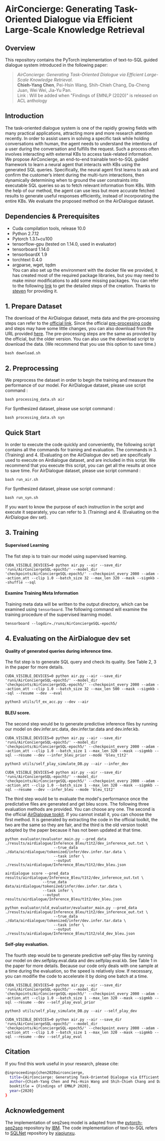# AirConcierge: Generating Task-Oriented Dialogue via Efficient Large-Scale Knowledge Retrieval


## Overview

This repository contains the PyTorch implementation of text-to-SQL guided dialogue system introduced in the following paper:

> _AirConcierge: Generating Task-Oriented Dialogue via Efficient Large-Scale Knowledge Retrieval_. <br>
**Chieh-Yang Chen**, Pei-Hsin Wang, Shih-Chieh Chang, Da-Cheng Juan, Wei Wei, Jia-Yu Pan. <br>
Link : Will be added when "Findings of EMNLP (2020)" is released on ACL anthology

## Introduction
The task-oriented dialogue system is one of the rapidly growing fields with many practical applications, attracting more and more research attention recently. In order to assist users
in solving a specific task while holding conversations with human, the agent needs to understand the intentions of a user during the conversation and fulfills the request. Such a process often involves interacting with external KBs to access task-related information. We propose AirConcierge, an end-to-end trainable text-to-SQL guided framework to learn a neural agent that interacts with KBs using the generated SQL queries. Specifically, the neural agent first learns to ask and confirm the customer’s intent during the multi-turn interactions, then dynamically determining when to ground the user constraints into executable SQL queries so as to fetch relevant information from KBs. With the help of our method, the agent can use less but more accurate fetched results to generate useful responses efficiently, instead of incorporating the entire KBs. We evaluate the proposed method on the AirDialogue dataset.

## Dependencies & Prerequisites

* Cuda compilation tools, release 10.0
* Python 2.7.12
* Pytorch 1.3.1+cu100
* tensorflow-gpu (tested on 1.14.0, used in evaluator)
* tensorboard 1.14.0
* tensorboardX 1.9
* torchtext 0.4.0
* argparse, wget, tqdm <br>
You can also set up the environment with the docker file we provided, it has created most of the required package libraries, but you may need to make minor modifications to add some missing packages. You can refer to the following [link](https://github.com/stevenokm/airdialogue-187) to get the detailed steps of the creation. Thanks to [steven](https://github.com/stevenokm/) for providing it.

## 1. Prepare Dataset
The download of the AirDialogue dataset, meta data and the pre-processing steps can refer to the [official link](https://github.com/google/airdialogue_model). Since the official [pre-processing code](https://github.com/google/airdialogue) and steps may have some little changes, you can also download from the URL provided [here](https://drive.google.com/file/d/1rtKhWK4Ca-VBi2gRqEpjuJma_DMjP6W_/view?usp=sharing). The pre-processing steps are the same as provided by the official, but the older version. You can also use the download script to download the data. (We recommend that you use this option to save time.)
```	
bash download.sh
```

## 2. Preprocessing
We preprocess the dataset in order to begin the training and measure the performance of our model. 
For AirDialogue dataset, please use script command :
```
bash processing_data.sh air
```
For Synthesized dataset, please use script command :
```
bash processing_data.sh syn
```

## Quick Start
In order to execute the code quickly and conveniently, the following script contains all the commands for training and evaluation. The commands in 3. (Training) and 4. (Evaluating on the AirDialogue dev set) are specifically used to execute on Airdialogue dataset, and are included in this script. We recommend that you execute this script, you can get all the results at once to save time.
For AirDialogue dataset, please use script command :
```
bash run_air.sh
```
For Synthesized dataset, please use script command :
```
bash run_syn.sh
```
If you want to know the purpose of each instruction in the script and execute it separately, you can refer to 3. (Training) and 4. (Evaluating on the AirDialogue dev set).

## 3. Training

#### Supervised Learning
The fist step is to train our model using supervised learning.
```	
CUDA_VISIBLE_DEVICES=0 python air.py --air --save_dir 'runs/AirConciergeSQL-epoch5/' --model_dir 'checkpoints/AirConciergeSQL-epoch5/' --checkpoint_every 2000 --adam --action_att --clip 1.0 --batch_size 32 --max_len 320 --mask --sigmkb --shuffle --sql
```	
#### Examine Training Meta Information
Training meta data will be written to the output directory, which can be examined using `tensorboard`. The following command will examine the training procedure of the supervised learning model.
```
tensorboard --logdir=./runs/AirConciergeSQL-epoch5/
```

## 4. Evaluating on the AirDialogue dev set
#### Quality of generated queries during inference time.
The fist step is to generate SQL query and check its quality. See Table 2, 3 in the paper for more details.
```
CUDA_VISIBLE_DEVICES=0 python air.py --air --save_dir 'runs/AirConciergeSQL-epoch5/' --model_dir 'checkpoints/AirConciergeSQL-epoch5/' --checkpoint_every 2000 --adam --action_att --clip 1.0 --batch_size 32 --max_len 500 --mask --sigmkb --sql --resume --dev --eval
```
```
python3 utils/lf_ex_acc.py --dev --air
```

#### BLEU score.
The second step would be to generate predictive inference files by running our model on dev.infer.src.data, dev.infer.tar.data and dev.infer.kb.
```
CUDA_VISIBLE_DEVICES=0 python air.py --air --save_dir 'runs/AirConciergeSQL-epoch5/' --model_dir 'checkpoints/AirConciergeSQL-epoch5/' --checkpoint_every 2000 --adam --action_att --clip 1.0 --batch_size 1 --max_len 320 --mask --sigmkb --sql --resume --dev --infer_bleu_prior --mode 'bleu_t1t2'
```

```
python3 utils/self_play_simulate_DB.py --air --infer_dev
```

```
CUDA_VISIBLE_DEVICES=0 python air.py --air --save_dir 'runs/AirConciergeSQL-epoch5/' --model_dir 'checkpoints/AirConciergeSQL-epoch5/' --checkpoint_every 2000 --adam --action_att --clip 1.0 --batch_size 1 --max_len 320 --mask --sigmkb --sql --resume --dev --infer_bleu --mode 'bleu_t1t2'
```

The third step would be to evaluate the model's performance once the predictative files are generated and get bleu score. The following three evaluation methods are provided. You can choose any one. The second is the official [AirDialogue tookit](https://github.com/google/airdialogue). If you cannot install it, you can choose the first method. It is generated by extracting the code in the official toolkit, the two are the same so they are fair, and the third is the old version tookit adopted by the paper because it has not been updated at that time.
```
python evaluator/evaluator_main.py --pred_data ./results/airdialogue/Inference_Bleu/t1t2/dev_inference_out.txt \
	                  --true_data ./data/airdialogue/tokenized/infer/dev.infer.tar.data \
	                  --task infer \
	                  --output ./results/airdialogue/Inference_Bleu/t1t2/dev_bleu.json	
```
	airdialogue score --pred_data results/airdialogue/Inference_Bleu/t1t2/dev_inference_out.txt \
                     --true_data data/airdialogue/tokenized/infer/dev.infer.tar.data \
                     --task infer \
                     --output results/airdialogue/Inference_Bleu/t1t2/dev_bleu.json
```
python evaluator/old_evaluator/evaluator_main.py --pred_data ./results/airdialogue/Inference_Bleu/t1t2/dev_inference_out.txt \
	                  --true_data ./data/airdialogue/tokenized/infer/dev.infer.tar.data \
	                  --task infer \
	                  --output ./results/airdialogue/Inference_Bleu/t1t2/old_dev_bleu.json
```

#### Self-play evaluation.
The fourth step would be to generate predictive self-play files by running our model on dev.selfplay.eval.data and dev.selfplay.eval.kb. See Table 1 in the paper for more details. Because our code only deals with one sample at a time during the evaluation, so the speed is relatively slow. If necessary, you can modifie the code to accelerate it by doing one batch at a time.

```
CUDA_VISIBLE_DEVICES=0 python air.py --air --save_dir 'runs/AirConciergeSQL-epoch5/' --model_dir 'checkpoints/AirConciergeSQL-epoch5/' --checkpoint_every 2000 --adam --action_att --clip 1.0 --batch_size 1 --max_len 320 --mask --sigmkb --sql --resume --dev --self_play_eval_prior
```

```	
python3 utils/self_play_simulate_DB.py --air --self_play_dev
```

```	
CUDA_VISIBLE_DEVICES=0 python air.py --air --save_dir 'runs/AirConciergeSQL-epoch5/' --model_dir 'checkpoints/AirConciergeSQL-epoch5/' --checkpoint_every 2000 --adam --action_att --clip 1.0 --batch_size 1 --max_len 320 --mask --sigmkb --sql --resume --dev --self_play_eval
```

## Citation
If you find this work useful in your research, please cite:
```bash
@inproceedings{chen2020airconcierge,
  title={AirConcierge: Generating Task-Oriented Dialogue via Efficient Large-Scale Knowledge Retrieval},
  author={Chieh-Yang Chen and Pei-Hsin Wang and Shih-Chieh Chang and Da-Cheng Juan and Wei Wei and Jia-Yu Pan},
  booktitle = {Findings of EMNLP 2020},
  year={2020}
}
```

## Acknowledgement
The implementation of seq2seq model is adapted from the [pytorch-seq2seq](https://github.com/IBM/pytorch-seq2seq) repository by [IBM](https://github.com/IBM). The code implementation of text-to-SQL refers to [SQLNet](https://github.com/xiaojunxu/SQLNet) repository by [xiaojunxu](https://github.com/xiaojunxu).
